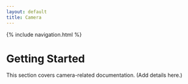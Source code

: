 ```yaml
---
layout: default
title: Camera
---
```

{% include navigation.html %}
# Getting Started 
This section covers camera-related documentation. (Add details here.)
